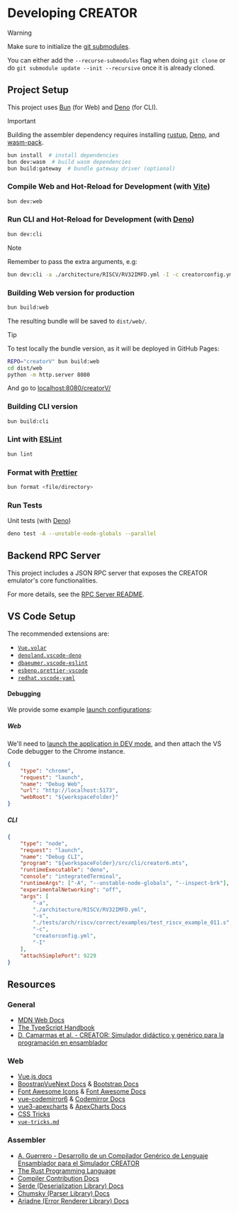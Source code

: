 # Developing CREATOR

> [!WARNING]
> Make sure to initialize the [git submodules](https://git-scm.com/book/en/v2/Git-Tools-Submodules).
> 
> You can either add the `--recurse-submodules` flag when doing `git clone` or
> do `git submodule update --init --recursive` once it is already cloned.



## Project Setup
This project uses [Bun](https://bun.sh) (for Web) and
[Deno](https://deno.com/) (for CLI).

> [!IMPORTANT]
> Building the assembler dependency requires installing
> [rustup](https://rustup.rs/), [Deno](https://deno.com/), and
> [wasm-pack](https://drager.github.io/wasm-pack/).

```sh
bun install  # install dependencies
bun dev:wasm  # build wasm dependencies
bun build:gateway  # bundle gateway driver (optional)
```

### Compile Web and Hot-Reload for Development (with [Vite](https://vite.dev/))
```sh
bun dev:web
```

### Run CLI and Hot-Reload for Development (with [Deno](https://deno.com/))
```sh
bun dev:cli
```

> [!NOTE]
> Remember to pass the extra arguments, e.g:
> ```sh
> bun dev:cli -a ./architecture/RISCV/RV32IMFD.yml -I -c creatorconfig.yml
> ```


### Building Web version for production
```sh
bun build:web
```

The resulting bundle will be saved to `dist/web/`.

> [!TIP]
> To test locally the bundle version, as it will be deployed in GitHub Pages:
> ```bash
> REPO="creatorV" bun build:web
> cd dist/web
> python -m http.server 8080
> ```
> And go to [localhost:8080/creatorV/](https://localhost:8080/creatorV/)

<!--
TODO: when the code is type-safe, replace build:web to:
```
"build:web": "run-p type-check \"build-only {@}\" --",
"build-only": "vite build",
```
-->

### Building CLI version
```sh
bun build:cli
```

### Lint with [ESLint](https://eslint.org/)

```sh
bun lint
```

### Format with [Prettier](https://prettier.io/)

```sh
bun format <file/directory>
```

### Run Tests
Unit tests (with [Deno](https://deno.com/))
```sh
deno test -A --unstable-node-globals --parallel
```



## Backend RPC Server
This project includes a JSON RPC server that exposes the CREATOR emulator's core functionalities.

For more details, see the [RPC Server README](src/rpc/README.md).



## VS Code Setup
The recommended extensions are:
- [`Vue.volar`](https://marketplace.visualstudio.com/items?itemName=Vue.volar)
- [`denoland.vscode-deno`](https://marketplace.visualstudio.com/items?itemName=denoland.vscode-deno)
- [`dbaeumer.vscode-eslint`](https://marketplace.visualstudio.com/items?itemName=dbaeumer.vscode-eslint)
- [`esbenp.prettier-vscode`](https://marketplace.visualstudio.com/items?itemName=esbenp.prettier-vscode)
- [`redhat.vscode-yaml`](https://marketplace.visualstudio.com/items?itemName=redhat.vscode-yaml)

#### Debugging
We provide some example [launch configurations](https://code.visualstudio.com/docs/debugtest/debugging-configuration#_launch-configurations):

##### Web
We'll need to [launch the application in DEV mode](#compile-and-hot-reload-for-development), and then attach the VS Code debugger to the Chrome instance.
```json
{
    "type": "chrome",
    "request": "launch",
    "name": "Debug Web",
    "url": "http://localhost:5173",
    "webRoot": "${workspaceFolder}"
}
```

##### CLI
```json
{
    "type": "node",
    "request": "launch",
    "name": "Debug CLI",
    "program": "${workspaceFolder}/src/cli/creator6.mts",
    "runtimeExecutable": "deno",
    "console": "integratedTerminal",
    "runtimeArgs": ["-A", "--unstable-node-globals", "--inspect-brk"],
    "experimentalNetworking": "off",
    "args": [
        "-a",
        "./architecture/RISCV/RV32IMFD.yml",
        "-s",
        "./tests/arch/riscv/correct/examples/test_riscv_example_011.s",
        "-c",
        "creatorconfig.yml",
        "-I"
    ],
    "attachSimplePort": 9229
}
```


## Resources

### General
- [MDN Web Docs](https://developer.mozilla.org/)
- [The TypeScript Handbook](https://www.typescriptlang.org/docs/handbook/intro.html)
- [D. Camarmas et al. - CREATOR: Simulador didáctico y genérico para la programación en ensamblador](https://zenodo.org/records/5130302)


### Web
- [Vue.js docs](https://vuejs.org/guide/)
- [BoostrapVueNext Docs](https://bootstrap-vue-next.github.io/bootstrap-vue-next/) & [Bootstrap Docs](https://getbootstrap.com/docs/)
- [Font Awesome Icons](https://fontawesome.com/search?ic=free) & [Font Awesome Docs](https://docs.fontawesome.com/)
- [vue-codemirror6](https://github.com/logue/vue-codemirror6) & [Codemirror Docs](https://codemirror.net/docs/)
- [vue3-apexcharts](https://github.com/apexcharts/vue3-apexcharts) & [ApexCharts Docs](https://apexcharts.com/docs)
- [CSS Tricks](https://css-tricks.com/)
- [`vue-tricks.md`](docs/vue-tricks.md)


### Assembler
- [A. Guerrero - Desarrollo de un Compilador Genérico de Lenguaje Ensamblador para el Simulador CREATOR](https://github.com/ALVAROPING1/TFG)
- [The Rust Programming Language](https://doc.rust-lang.org/book/title-page.html)
- [Compiler Contribution Docs](https://github.com/ALVAROPING1/CreatorCompiler/blob/master/CONTRIBUTING.md)
- [Serde (Deserialization Library) Docs](https://docs.rs/serde/)
- [Chumsky (Parser Library) Docs](https://docs.rs/chumsky)
- [Ariadne (Error Renderer Library) Docs](https://docs.rs/ariadne)